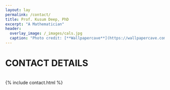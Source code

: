 ```yaml
---
layout: lay
permalink: /contact/
title: Prof. Kusum Deep, PhD
excerpt: "A Mathematician"
header:
  overlay_image: /_images/cals.jpg 
  caption: "Photo credit: [**Wallpapercave**](https://wallpapercave.com/mathematics-wallpaper)"
---
```

# CONTACT DETAILS
<br>
{% include contact.html   %}